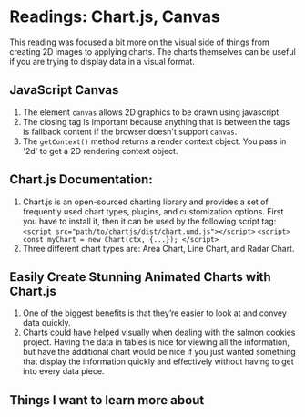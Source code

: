 # Readings: Chart.js, Canvas
This reading was focused a bit more on the visual side of things from creating 2D images to applying charts. The charts themselves can be useful if you are trying to display data in a visual format.
## JavaScript Canvas
  1. The element `canvas` allows 2D graphics to be drawn using javascript.
  2. The closing tag is important because anything that is between the tags is fallback content if the browser doesn't support `canvas`.
  3. The `getContext()` method returns a render context object. You pass in '2d' to get a 2D rendering context object.

## Chart.js Documentation:
  1. Chart.js is an open-sourced charting library and provides a set of frequently used chart types, plugins, and customization options. First you have to install it, then it can be used by the following script tag:
  `<script src="path/to/chartjs/dist/chart.umd.js"></script>`
`<script>
    const myChart = new Chart(ctx, {...});
</script>`
  3. Three different chart types are: Area Chart, Line Chart, and Radar Chart.

## Easily Create Stunning Animated Charts with Chart.js
  1. One of the biggest benefits is that they’re easier to look at and convey data quickly.
  2. Charts could have helped visually when dealing with the salmon cookies project. Having the data in tables is nice for viewing all the information, but have the additional chart would be nice if you just wanted something that display the information quickly and effectively without having to get into every data piece.

## Things I want to learn more about
